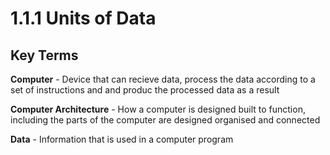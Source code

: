 # 1.1.1 Units of Data
## Key Terms
**Computer** - Device that can recieve data, process the data according to a set of instructions and and produc the processed data as a result

**Computer Architecture** - How a computer is designed built to function, including the parts of the computer are designed organised and connected

**Data** - Information that is used in a computer program


